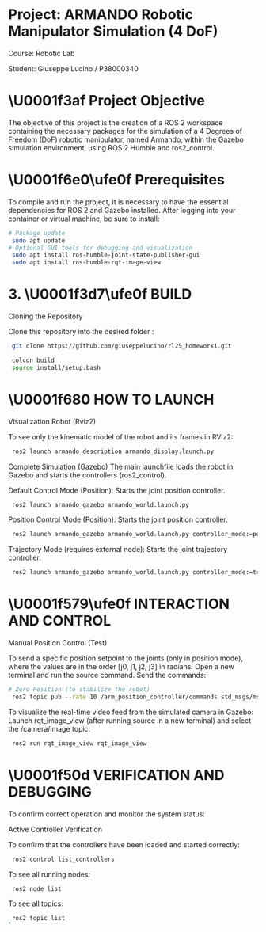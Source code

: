 # Project: ARMANDO Robotic Manipulator Simulation (4 DoF)
Course: Robotic Lab 

Student: Giuseppe Lucino / P38000340

# \U0001f3af Project Objective
The objective of this project is the creation of a ROS 2 workspace containing the necessary packages for the simulation of a 4 Degrees of Freedom (DoF) robotic manipulator, named Armando, within the Gazebo simulation environment, using ROS 2 Humble and ros2_control.

# \U0001f6e0\ufe0f Prerequisites
To compile and run the project, it is necessary to have the essential dependencies for ROS 2 and Gazebo installed. After logging into your container or virtual machine, be sure to install:

```bash
# Package update
 sudo apt update
# Optional GUI tools for debugging and visualization
 sudo apt install ros-humble-joint-state-publisher-gui
 sudo apt install ros-humble-rqt-image-view
```

# 3. \U0001f3d7\ufe0f BUILD
Cloning the Repository

Clone this repository into the desired folder :

```bash
 git clone https://github.com/giuseppelucino/rl25_homework1.git
```
```bash
 colcon build
 source install/setup.bash
```
# \U0001f680 HOW TO LAUNCH
Visualization Robot (Rviz2)

To see only the kinematic model of the robot and its frames in RViz2:

```bash 
 ros2 launch armando_description armando_display.launch.py
```

Complete Simulation (Gazebo)
The main launchfile loads the robot in Gazebo and starts the controllers (ros2_control).

Default Control Mode (Position): Starts the joint position controller.
```bash
 ros2 launch armando_gazebo armando_world.launch.py
```
Position Control Mode (Position): Starts the joint position controller.
```bash
 ros2 launch armando_gazebo armando_world.launch.py controller_mode:=position.
```
Trajectory Mode (requires external node): Starts the joint trajectory controller.
```bash
 ros2 launch armando_gazebo armando_world.launch.py controller_mode:=trajectory
```
#  \U0001f579\ufe0f INTERACTION AND CONTROL
Manual Position Control (Test)

To send a specific position setpoint to the joints (only in position mode), where the values are in the order [j0, j1, j2, j3] in radians:
Open a new terminal and run the source command.
Send the commands:
```bash
# Zero Position (to stabilize the robot)
 ros2 topic pub --rate 10 /arm_position_controller/commands std_msgs/msg/Float64MultiArray "{data: [0.0, 0.0, 0.0, 0.0]}"
```

To visualize the real-time video feed from the simulated camera in Gazebo: Launch rqt_image_view (after running source in a new terminal) and select the /camera/image topic:
```bash
 ros2 run rqt_image_view rqt_image_view
```
# \U0001f50d VERIFICATION AND DEBUGGING
To confirm correct operation and monitor the system status:

Active Controller Verification

To confirm that the controllers have been loaded and started correctly:
```bash
 ros2 control list_controllers
```
To see all running nodes:
```bash
 ros2 node list
```
To see all topics:
```bash
 ros2 topic list
`
